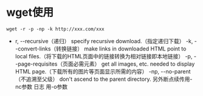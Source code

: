 # wget使用
`wget -r -p -np -k http://xxx.com/xxx`

- r, --recursive（递归） specify recursive download.（指定递归下载）
-k, --convert-links（转换链接） make links in downloaded HTML point to local files.（将下载的HTML页面中的链接转换为相对链接即本地链接）
-p, --page-requisites（页面必需元素） get all images, etc. needed to display HTML page.（下载所有的图片等页面显示所需的内容）
-np, --no-parent（不追溯至父级） don't ascend to the parent directory.
另外断点续传用-nc参数 日志 用-o参数